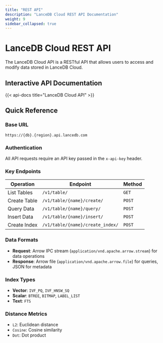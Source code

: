 ```yaml
---
title: "REST API"
description: "LanceDB Cloud REST API Documentation"
weight: 9
sidebar_collapsed: true
---
```


# LanceDB Cloud REST API

The LanceDB Cloud API is a RESTful API that allows users to access and modify data stored in LanceDB Cloud.

## Interactive API Documentation

{{< api-docs title="LanceDB Cloud API" >}}

## Quick Reference

### Base URL
```
https://{db}.{region}.api.lancedb.com
```

### Authentication
All API requests require an API key passed in the `x-api-key` header.

### Key Endpoints

| Operation | Endpoint | Method |
|-----------|----------|--------|
| List Tables | `/v1/table/` | `GET` |
| Create Table | `/v1/table/{name}/create/` | `POST` |
| Query Data | `/v1/table/{name}/query/` | `POST` |
| Insert Data | `/v1/table/{name}/insert/` | `POST` |
| Create Index | `/v1/table/{name}/create_index/` | `POST` |

### Data Formats
- **Request**: Arrow IPC stream (`application/vnd.apache.arrow.stream`) for data operations
- **Response**: Arrow file (`application/vnd.apache.arrow.file`) for queries, JSON for metadata

### Index Types
- **Vector**: `IVF_PQ`, `IVF_HNSW_SQ`
- **Scalar**: `BTREE`, `BITMAP`, `LABEL_LIST`
- **Text**: `FTS`

### Distance Metrics
- `L2`: Euclidean distance
- `Cosine`: Cosine similarity
- `Dot`: Dot product